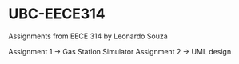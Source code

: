 UBC-EECE314
===========

Assignments from EECE 314 by Leonardo Souza

Assignment 1 -> Gas Station Simulator
Assignment 2 -> UML design
